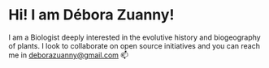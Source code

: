 # Hi! I am Débora Zuanny!

I am a Biologist deeply interested in the evolutive history and biogeography of plants. I look to collaborate on open source initiatives and you can reach me in deborazuanny@gmail.com 📫

<!---
deborazuanny/deborazuanny is a ✨ special ✨ repository because its `README.md` (this file) appears on your GitHub profile.
You can click the Preview link to take a look at your changes.
--->
